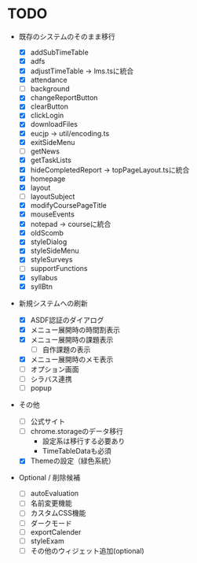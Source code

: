 # TODO

- 既存のシステムのそのまま移行

  - [x] addSubTimeTable
  - [x] adfs
  - [x] adjustTimeTable -> lms.tsに統合
  - [x] attendance
  - [ ] background
  - [x] changeReportButton
  - [x] clearButton
  - [x] clickLogin
  - [x] downloadFiles
  - [x] eucjp -> util/encoding.ts
  - [x] exitSideMenu
  - [ ] getNews
  - [x] getTaskLists
  - [x] hideCompletedReport -> topPageLayout.tsに統合
  - [x] homepage
  - [x] layout
  - [ ] layoutSubject
  - [x] modifyCoursePageTitle
  - [x] mouseEvents
  - [x] notepad -> courseに統合
  - [x] oldScomb
  - [x] styleDialog
  - [x] styleSideMenu
  - [x] styleSurveys
  - [ ] supportFunctions
  - [x] syllabus
  - [x] syllBtn

- 新規システムへの刷新

  - [x] ASDF認証のダイアログ
  - [x] メニュー展開時の時間割表示
  - [x] メニュー展開時の課題表示
    - [ ] 自作課題の表示
  - [x] メニュー展開時のメモ表示
  - [ ] オプション画面
  - [ ] シラバス連携
  - [ ] popup

- その他

  - [ ] 公式サイト
  - [ ] chrome.storageのデータ移行
    - 設定系は移行する必要あり
    - TimeTableDataも必須
  - [x] Themeの設定（緑色系統）

- Optional / 削除候補
  - [ ] autoEvaluation
  - [ ] 名前変更機能
  - [ ] カスタムCSS機能
  - [ ] ダークモード
  - [ ] exportCalender
  - [ ] styleExam
  - [ ] その他のウィジェット追加(optional)
